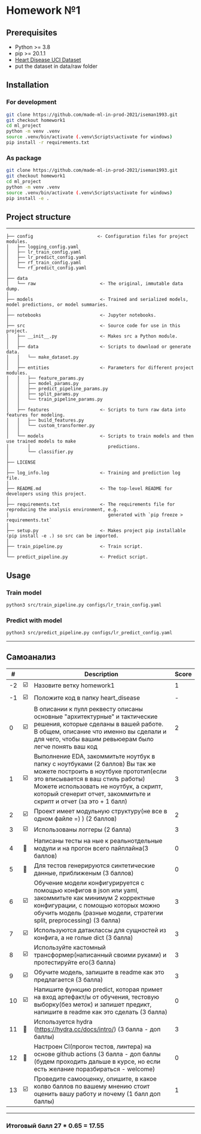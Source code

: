 # Homework №1

## Prerequisites

* Python >= 3.8
* pip >= 20.1.1
* [Heart Disease UCI Dataset](https://www.kaggle.com/ronitf/heart-disease-uci)
* put the dataset in data/raw folder
## Installation

### For development

```bash
git clone https://github.com/made-ml-in-prod-2021/iseman1993.git
git checkout homework1
cd ml_project
python -m venv .venv
source .venv/bin/activate (.venv\Scripts\activate for windows)
pip install -r requirements.txt
```

### As package

```bash
git clone https://github.com/made-ml-in-prod-2021/iseman1993.git
git checkout homework1
cd ml_project
python -m venv .venv
source .venv/bin/activate (.venv\Scripts\activate for windows)
pip install -e .
```


## Project structure

------------

    ├── config                        <- Configuration files for project modules.
    │   ├── logging_config.yaml
    │   ├── lr_train_config.yaml
    │   ├── lr_predict_config.yaml
    │   ├── rf_train_config.yaml
    │   └── rf_predict_config.yaml
    │
    ├── data
    │   └── raw                        <- The original, immutable data dump.
    │
    ├── models                         <- Trained and serialized models, model predictions, or model summaries.
    │
    ├── notebooks                      <- Jupyter notebooks.
    │
    ├── src                            <- Source code for use in this project.
    │   ├── __init__.py                <- Makes src a Python module.
    │   │
    │   ├── data                       <- Scripts to download or generate data.
    │   │   └── make_dataset.py
    │   │
    │   ├── entities                   <- Parameters for different project modules.
    │   │   ├── feature_params.py
    │   │   ├── model_params.py
    │   │   ├── predict_pipeline_params.py
    │   │   ├── split_params.py
    │   │   └── train_pipeline_params.py    
    │   │
    │   ├── features                   <- Scripts to turn raw data into features for modeling.
    │   │   ├── build_features.py
    │   │   └── custom_transformer.py  
    │   │
    │   └── models                     <- Scripts to train models and then use trained models to make
    │       │                             predictions.
    │       └── classifier.py
    │
    ├── LICENSE
    │
    ├── log_info.log                   <- Training and prediction log file.
    │
    ├── README.md                      <- The top-level README for developers using this project.
    │
    ├── requirements.txt               <- The requirements file for reproducing the analysis environment, e.g.
    │                                     generated with `pip freeze > requirements.txt`
    │
    ├── setup.py                       <- Makes project pip installable (pip install -e .) so src can be imported.
    │
    ├── train_pipeline.py              <- Train script.
    │
    └── predict_pipeline.py            <- Predict script.




## Usage


### Train model

```bash
python3 src/train_pipeline.py configs/lr_train_config.yaml
```

### Predict with model

```bash
python3 src/predict_pipeline.py configs/lr_predict_config.yaml
```



------------

## Самоанализ


| # |  | Description | Score |
| --- | --- | --- | --- |
| -2 | :ballot_box_with_check: | Назовите ветку homework1 | 1 |
| -1 | :ballot_box_with_check: | Положите код в папку heart_disease | - |
| 0 | :ballot_box_with_check: | В описании к пулл реквесту описаны основные "архитектурные" и тактические решения, которые сделаны в вашей работе. В общем, описание что именно вы сделали и для чего, чтобы вашим ревьюерам было легче понять ваш код | 2 |
| 1 | :ballot_box_with_check:| Выполнение EDA, закоммитьте ноутбук в папку с ноутбуками (2 баллов) Вы так же можете построить в ноутбуке прототип(если это вписывается в ваш стиль работы) Можете использовать не ноутбук, а скрипт, который сгенерит отчет, закоммитьте и скрипт и отчет (за это + 1 балл) | 3 |
| 2 | :ballot_box_with_check: | Проект имеет модульную структуру(не все в одном файле =) ) (2 баллов) | 2 |
| 3 | :ballot_box_with_check: | Использованы логгеры (2 балла) | 3 |
| 4 | :black_square_button: | Написаны тесты на ные к реальнотдельные модули и на прогон всего пайплайна(3 баллов) | 0 |
| 5 | :black_square_button: | Для тестов генерируются синтетические данные, приближеным (3 баллов) | 0 |
| 6 | :ballot_box_with_check: | Обучение модели конфигурируется с помощью конфигов в json или yaml, закоммитьте как минимум 2 корректные конфигурации, с помощью которых можно обучить модель (разные модели, стратегии split, preprocessing) (3 балла) | 3 | 
| 7 | :ballot_box_with_check: | Используются датаклассы для сущностей из конфига, а не голые dict (3 балла) | 3 |
| 8 | :ballot_box_with_check: | Используйте кастомный трансформер(написанный своими руками) и протестируйте его(3 балла) | 3 |
| 9 | :ballot_box_with_check: | Обучите модель, запишите в readme как это предлагается (3 балла) | 3 |
| 10 | :ballot_box_with_check: |Напишите функцию predict, которая примет на вход артефакт/ы от обучения, тестовую выборку(без меток) и запишет предикт, напишите в readme как это сделать (3 балла) | 0 |
| 11 | :black_square_button: | Используется hydra  (https://hydra.cc/docs/intro/) (3 балла - доп баллы) | 3 |
| 12 | :black_square_button: | Настроен CI(прогон тестов, линтера) на основе github actions  (3 балла - доп баллы (будем проходить дальше в курсе, но если есть желание поразбираться - welcome) | 0 | 
| 13 | :ballot_box_with_check: | Проведите самооценку, опишите, в какое колво баллов по вашему мнению стоит оценить вашу работу и почему (1 балл доп баллы) | 1 |

------------

### Итоговый балл 27 * 0.65  = 17.55
